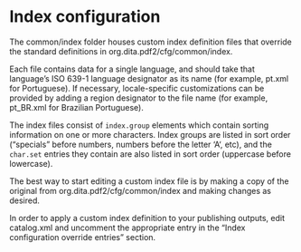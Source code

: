 # Index configuration

The common/index folder houses custom index definition files that override the standard definitions in org.dita.pdf2/cfg/common/index.

Each file contains data for a single language, and should take that language’s ISO 639-1 language designator as its name \(for example, pt.xml for Portuguese\). If necessary, locale-specific customizations can be provided by adding a region designator to the file name \(for example, pt\_BR.xml for Brazilian Portuguese\).

The index files consist of `index.group` elements which contain sorting information on one or more characters. Index groups are listed in sort order \(“specials” before numbers, numbers before the letter ‘A‘, etc\), and the `char.set` entries they contain are also listed in sort order \(uppercase before lowercase\).

The best way to start editing a custom index file is by making a copy of the original from org.dita.pdf2/cfg/common/index and making changes as desired.

In order to apply a custom index definition to your publishing outputs, edit catalog.xml and uncomment the appropriate entry in the “Index configuration override entries” section.

